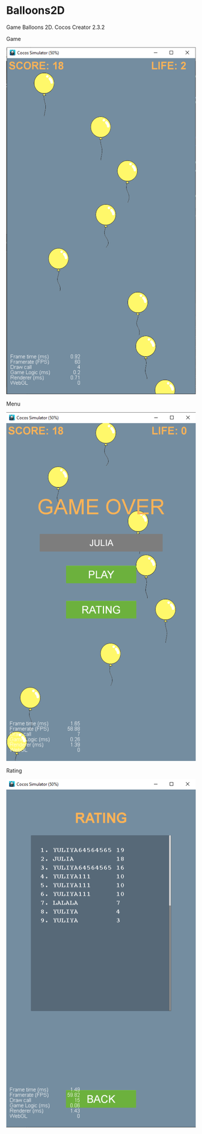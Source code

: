 # Balloons2D
Game Balloons 2D. Cocos Creator 2.3.2

Game

![Game](https://github.com/JuliaZhoglik/Balloons2D/raw/master/_images/game.png)

Menu

![Menu](https://github.com/JuliaZhoglik/Balloons2D/raw/master/_images/menu.png)

Rating

![Rating](https://github.com/JuliaZhoglik/Balloons2D/raw/master/_images/rating.png)
